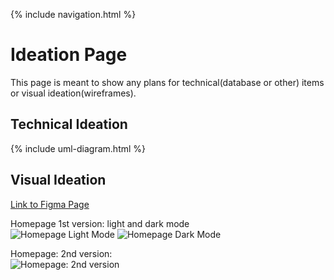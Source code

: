 {% include navigation.html %}

# Ideation Page
This page is meant to show any plans for technical(database or other) items or visual ideation(wireframes).

## Technical Ideation
{% include uml-diagram.html %}

## Visual Ideation
[Link to Figma Page](https://www.figma.com/file/vgBIIfPkC7ItKmDNuRM0BP/Untitled?node-id=5%3A1) <br>

Homepage 1st version: light and dark mode <br>
![Homepage Light Mode](https://user-images.githubusercontent.com/89223976/158253738-e0d6e801-1210-4223-8f02-ab53641ec227.png)
![Homepage Dark Mode](https://user-images.githubusercontent.com/89223976/158253721-2b3b3cb0-c187-4dff-b131-9d5a87feb702.png)

Homepage: 2nd version: <br>
![Homepage: 2nd version](https://user-images.githubusercontent.com/89223976/160194764-87dfb346-26fa-492d-a59a-1f1da3d6eea1.png)
